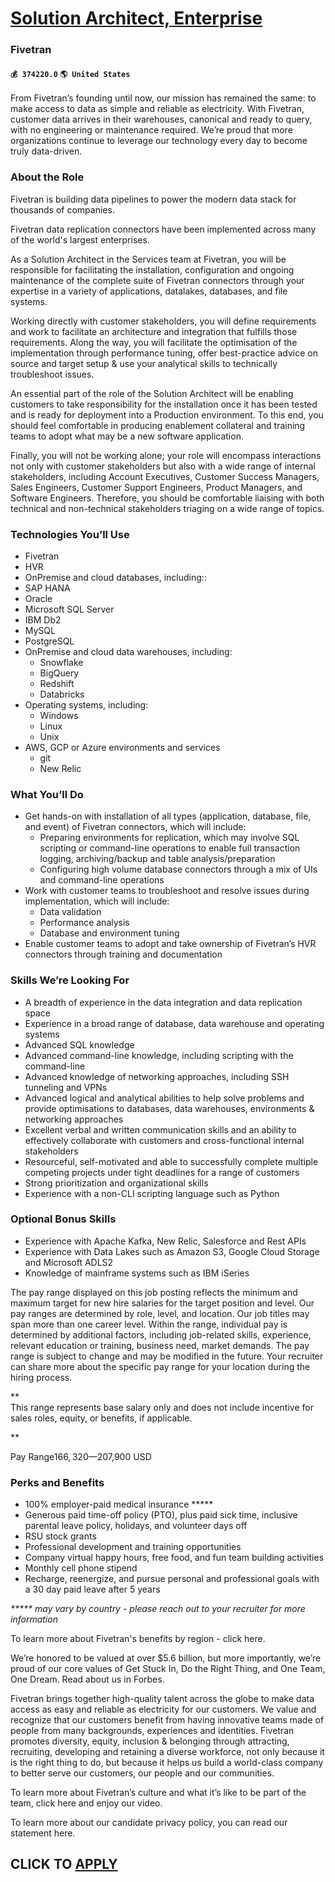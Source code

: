 # [Solution Architect, Enterprise](https://www.remotewlb.com/apply/solution-architect-enterprise-48536)  
### Fivetran  
#### `💰 374220.0` `🌎 United States`  

From Fivetran’s founding until now, our mission has remained the same: to make access to data as simple and reliable as electricity. With Fivetran, customer data arrives in their warehouses, canonical and ready to query, with no engineering or maintenance required. We’re proud that more organizations continue to leverage our technology every day to become truly data-driven.

### About the Role

Fivetran is building data pipelines to power the modern data stack for thousands of companies.

Fivetran data replication connectors have been implemented across many of the world's largest enterprises.

As a Solution Architect in the Services team at Fivetran, you will be responsible for facilitating the installation, configuration and ongoing maintenance of the complete suite of Fivetran connectors through your expertise in a variety of applications, datalakes, databases, and file systems.

Working directly with customer stakeholders, you will define requirements and work to facilitate an architecture and integration that fulfills those requirements. Along the way, you will facilitate the optimisation of the implementation through performance tuning, offer best-practice advice on source and target setup & use your analytical skills to technically troubleshoot issues.

An essential part of the role of the Solution Architect will be enabling customers to take responsibility for the installation once it has been tested and is ready for deployment into a Production environment. To this end, you should feel comfortable in producing enablement collateral and training teams to adopt what may be a new software application.

Finally, you will not be working alone; your role will encompass interactions not only with customer stakeholders but also with a wide range of internal stakeholders, including Account Executives, Customer Success Managers, Sales Engineers, Customer Support Engineers, Product Managers, and Software Engineers. Therefore, you should be comfortable liaising with both technical and non-technical stakeholders triaging on a wide range of topics.

### Technologies You’ll Use

  * Fivetran
  * HVR 
  * OnPremise and cloud databases, including::
  * SAP HANA
  * Oracle
  * Microsoft SQL Server
  * IBM Db2
  * MySQL
  * PostgreSQL
  * OnPremise and cloud data warehouses, including:
    * Snowflake
    * BigQuery
    * Redshift
    * Databricks
  * Operating systems, including:
    * Windows
    * Linux
    * Unix
  * AWS, GCP or Azure environments and services
    * git
    * New Relic

### What You’ll Do

  * Get hands-on with installation of all types (application, database, file, and event) of Fivetran connectors, which will include:
    * Preparing environments for replication, which may involve SQL scripting or command-line operations to enable full transaction logging, archiving/backup and table analysis/preparation 
    * Configuring high volume database connectors through a mix of UIs and command-line operations
  * Work with customer teams to troubleshoot and resolve issues during implementation, which will include:
    * Data validation
    * Performance analysis
    * Database and environment tuning
  * Enable customer teams to adopt and take ownership of Fivetran’s HVR connectors through training and documentation

### Skills We’re Looking For

  * A breadth of experience in the data integration and data replication space
  * Experience in a broad range of database, data warehouse and operating systems
  * Advanced SQL knowledge
  * Advanced command-line knowledge, including scripting with the command-line
  * Advanced knowledge of networking approaches, including SSH tunneling and VPNs
  * Advanced logical and analytical abilities to help solve problems and provide optimisations to databases, data warehouses, environments & networking approaches
  * Excellent verbal and written communication skills and an ability to effectively collaborate with customers and cross-functional internal stakeholders
  * Resourceful, self-motivated and able to successfully complete multiple competing projects under tight deadlines for a range of customers
  * Strong prioritization and organizational skills
  * Experience with a non-CLI scripting language such as Python

### Optional Bonus Skills​

  * Experience with Apache Kafka, New Relic, Salesforce and Rest APIs
  * Experience with Data Lakes such as Amazon S3, Google Cloud Storage and Microsoft ADLS2
  * Knowledge of mainframe systems such as IBM iSeries

The pay range displayed on this job posting reflects the minimum and maximum target for new hire salaries for the target position and level. Our pay ranges are determined by role, level, and location. Our job titles may span more than one career level. Within the range, individual pay is determined by additional factors, including job-related skills, experience, relevant education or training, business need, market demands. The pay range is subject to change and may be modified in the future. Your recruiter can share more about the specific pay range for your location during the hiring process.

 **  
This range represents base salary only and does not include incentive for sales roles, equity, or benefits, if applicable.  
  
  
**

Pay Range$166,320—$207,900 USD

### Perks and Benefits  

  * 100% employer-paid medical insurance *****
  * Generous paid time-off policy (PTO), plus paid sick time, inclusive parental leave policy, holidays, and volunteer days off
  * RSU stock grants
  * Professional development and training opportunities
  * Company virtual happy hours, free food, and fun team building activities
  * Monthly cell phone stipend
  * Recharge, reenergize, and pursue personal and professional goals with a 30 day paid leave after 5 years

_***** may vary by country - please reach out to your recruiter for more information_

To learn more about Fivetran's benefits by region - click here.

We’re honored to be valued at over $5.6 billion, but more importantly, we’re proud of our core values of Get Stuck In, Do the Right Thing, and One Team, One Dream. Read about us in Forbes.

Fivetran brings together high-quality talent across the globe to make data access as easy and reliable as electricity for our customers. We value and recognize that our customers benefit from having innovative teams made of people from many backgrounds, experiences and identities. Fivetran promotes diversity, equity, inclusion & belonging through attracting, recruiting, developing and retaining a diverse workforce, not only because it is the right thing to do, but because it helps us build a world-class company to better serve our customers, our people and our communities.

To learn more about Fivetran’s culture and what it’s like to be part of the team, click here and enjoy our video.

To learn more about our candidate privacy policy, you can read our statement here.

  
## CLICK TO [APPLY](https://www.remotewlb.com/apply/solution-architect-enterprise-48536)

